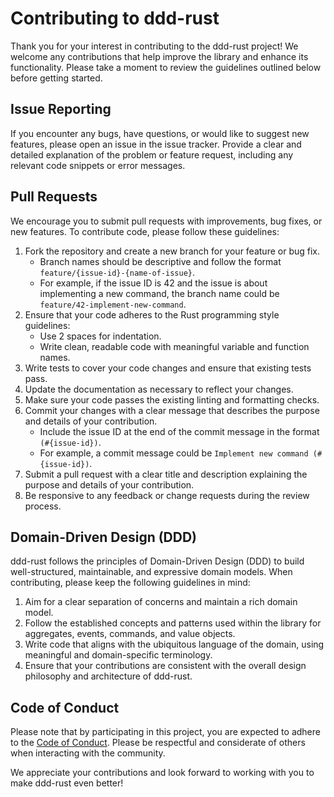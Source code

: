 # Contributing to ddd-rust

Thank you for your interest in contributing to the ddd-rust project! We welcome any contributions that help improve the library and enhance its functionality. Please take a moment to review the guidelines outlined below before getting started.

## Issue Reporting

If you encounter any bugs, have questions, or would like to suggest new features, please open an issue in the issue tracker. Provide a clear and detailed explanation of the problem or feature request, including any relevant code snippets or error messages.

## Pull Requests

We encourage you to submit pull requests with improvements, bug fixes, or new features. To contribute code, please follow these guidelines:

1. Fork the repository and create a new branch for your feature or bug fix.
   - Branch names should be descriptive and follow the format `feature/{issue-id}-{name-of-issue}`.
   - For example, if the issue ID is 42 and the issue is about implementing a new command, the branch name could be `feature/42-implement-new-command`.
2. Ensure that your code adheres to the Rust programming style guidelines:
   - Use 2 spaces for indentation.
   - Write clean, readable code with meaningful variable and function names.
3. Write tests to cover your code changes and ensure that existing tests pass.
4. Update the documentation as necessary to reflect your changes.
5. Make sure your code passes the existing linting and formatting checks.
6. Commit your changes with a clear message that describes the purpose and details of your contribution.
   - Include the issue ID at the end of the commit message in the format `(#{issue-id})`.
   - For example, a commit message could be `Implement new command (#{issue-id})`.
7. Submit a pull request with a clear title and description explaining the purpose and details of your contribution.
8. Be responsive to any feedback or change requests during the review process.

## Domain-Driven Design (DDD)

ddd-rust follows the principles of Domain-Driven Design (DDD) to build well-structured, maintainable, and expressive domain models. When contributing, please keep the following guidelines in mind:

1. Aim for a clear separation of concerns and maintain a rich domain model.
2. Follow the established concepts and patterns used within the library for aggregates, events, commands, and value objects.
3. Write code that aligns with the ubiquitous language of the domain, using meaningful and domain-specific terminology.
4. Ensure that your contributions are consistent with the overall design philosophy and architecture of ddd-rust.

## Code of Conduct

Please note that by participating in this project, you are expected to adhere to the [Code of Conduct](CODE_OF_CONDUCT.md). Please be respectful and considerate of others when interacting with the community.

We appreciate your contributions and look forward to working with you to make ddd-rust even better!
